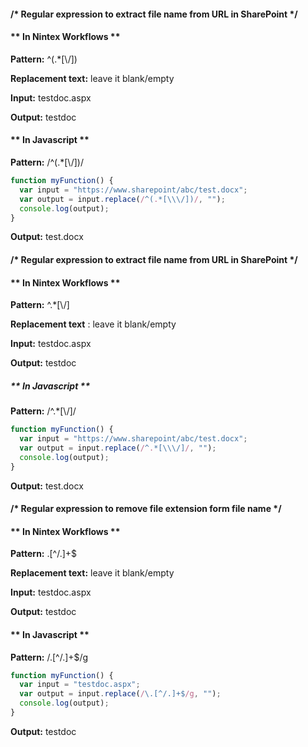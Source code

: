 #### /* Regular expression to extract file name from URL in SharePoint */

#### ** In Nintex Workflows **

**Pattern:** ^(.*[\\\/])

**Replacement text:** leave it blank/empty

**Input:** testdoc.aspx

**Output:** testdoc

#### ** In Javascript **

**Pattern:** /^(.*[\\\/])/

```javascript
function myFunction() {
  var input = "https://www.sharepoint/abc/test.docx"; 
  var output = input.replace(/^(.*[\\\/])/, "");
  console.log(output);
}
```
**Output:** test.docx


#### /* Regular expression to extract file name from URL in SharePoint */

#### ** In Nintex Workflows **
**Pattern:** ^.*[\\\/]

**Replacement text**  : leave it blank/empty

**Input:** testdoc.aspx

**Output:** testdoc

##### ** In Javascript **

**Pattern:** /^.*[\\\/]/

```javascript
function myFunction() {
  var input = "https://www.sharepoint/abc/test.docx"; 
  var output = input.replace(/^.*[\\\/]/, "");
  console.log(output);
}
```
**Output:** test.docx


#### /* Regular expression to remove file extension form file name */

#### ** In Nintex Workflows **

**Pattern:** \.[^/.]+$

**Replacement text:** leave it blank/empty

**Input:** testdoc.aspx

**Output:** testdoc


#### ** In Javascript **

**Pattern:** /\.[^/.]+$/g

```javascript
function myFunction() {
  var input = "testdoc.aspx"; 
  var output = input.replace(/\.[^/.]+$/g, "");
  console.log(output);
}
```
**Output:** testdoc

